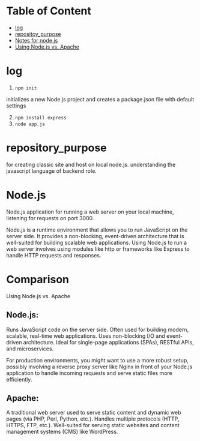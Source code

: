 # Table of Content


- [log](#log)
- [repositoy_purpose](#repository_purpose)
- [Notes for node.js](#Node.js)
- [Using Node.js vs. Apache](#comparison)

# log
1. `npm init`

initializes a new Node.js project and creates a package.json file with default settings

2. `npm install express`
3. `node app.js`

# repository_purpose
for creating classic site and host on local node.js.
understanding the javascript language of backend role.

# Node.js
Node.js application for running a web server on your local machine, listening for requests on port 3000.

Node.js is a runtime environment that allows you to run JavaScript on the server side. It provides a non-blocking, event-driven architecture that is well-suited for building scalable web applications. Using Node.js to run a web server involves using modules like http or frameworks like Express to handle HTTP requests and responses.


# Comparison
Using Node.js vs. Apache
## Node.js:
Runs JavaScript code on the server side.
Often used for building modern, scalable, real-time web applications.
Uses non-blocking I/O and event-driven architecture.
Ideal for single-page applications (SPAs), RESTful APIs, and microservices.

For production environments, you might want to use a more robust setup, possibly involving a reverse proxy server like Nginx in front of your Node.js application to handle incoming requests and serve static files more efficiently.

## Apache:

A traditional web server used to serve static content and dynamic web pages (via PHP, Perl, Python, etc.).
Handles multiple protocols (HTTP, HTTPS, FTP, etc.).
Well-suited for serving static websites and content management systems (CMS) like WordPress.